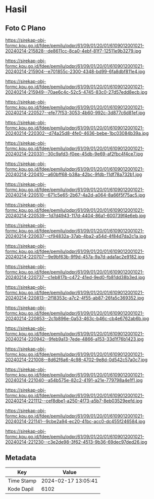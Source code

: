 # Hasil

## Foto C Plano

https://sirekap-obj-formc.kpu.go.id/fdee/pemilu/pdpr/61/09/01/20/01/6109012001021-20240214-215828--de8611cc-8ca0-4ebf-81f7-12511e9b3279.jpg

https://sirekap-obj-formc.kpu.go.id/fdee/pemilu/pdpr/61/09/01/20/01/6109012001021-20240214-215904--e701855c-2300-4348-bd99-6fa8dbf811e4.jpg

https://sirekap-obj-formc.kpu.go.id/fdee/pemilu/pdpr/61/09/01/20/01/6109012001021-20240214-215949--70ae6c4c-52c5-4745-83c0-27d57edd8ecb.jpg

https://sirekap-obj-formc.kpu.go.id/fdee/pemilu/pdpr/61/09/01/20/01/6109012001021-20240214-220527--efe77f53-3053-4b60-992c-3d877c6d81ef.jpg

https://sirekap-obj-formc.kpu.go.id/fdee/pemilu/pdpr/61/09/01/20/01/6109012001021-20240214-220302--d74a25d8-4fe0-4636-bebe-1bc03084b39a.jpg

https://sirekap-obj-formc.kpu.go.id/fdee/pemilu/pdpr/61/09/01/20/01/6109012001021-20240214-220331--30c9afd3-f0ee-45db-9e69-af2fbc4f4ce7.jpg

https://sirekap-obj-formc.kpu.go.id/fdee/pemilu/pdpr/61/09/01/20/01/6109012001021-20240214-220410--a60bff68-b38a-42bc-9fdb-11df78a732b1.jpg

https://sirekap-obj-formc.kpu.go.id/fdee/pemilu/pdpr/61/09/01/20/01/6109012001021-20240214-220510--671c5e65-2b67-4a2d-a064-8a66f5f75ac5.jpg

https://sirekap-obj-formc.kpu.go.id/fdee/pemilu/pdpr/61/09/01/20/01/6109012001021-20240214-220539--1d7d4943-117d-4404-86a1-600739f4e6eb.jpg

https://sirekap-obj-formc.kpu.go.id/fdee/pemilu/pdpr/61/09/01/20/01/6109012001021-20240214-220637--cf94832a-37ab-4ba2-a54d-4f84d7da2c1a.jpg

https://sirekap-obj-formc.kpu.go.id/fdee/pemilu/pdpr/61/09/01/20/01/6109012001021-20240214-220707--9e9bf63b-9f9d-457a-9a7d-ada1ac2e9182.jpg

https://sirekap-obj-formc.kpu.go.id/fdee/pemilu/pdpr/61/09/01/20/01/6109012001021-20240214-220737--c1eb817b-c472-41ed-9ed0-fb81dd38b3ed.jpg

https://sirekap-obj-formc.kpu.go.id/fdee/pemilu/pdpr/61/09/01/20/01/6109012001021-20240214-220813--2f18353c-a7c2-4f55-ab87-26fa5c369352.jpg

https://sirekap-obj-formc.kpu.go.id/fdee/pemilu/pdpr/61/09/01/20/01/6109012001021-20240214-220853--2c1b896e-0a53-463c-b46c-cb4e6762ab6b.jpg

https://sirekap-obj-formc.kpu.go.id/fdee/pemilu/pdpr/61/09/01/20/01/6109012001021-20240214-220942--9feb9a13-7ede-4866-a153-33d1f76b1423.jpg

https://sirekap-obj-formc.kpu.go.id/fdee/pemilu/pdpr/61/09/01/20/01/6109012001021-20240214-221008--8d62f6a6-4c98-4702-9e8d-0d542c57a0c7.jpg

https://sirekap-obj-formc.kpu.go.id/fdee/pemilu/pdpr/61/09/01/20/01/6109012001021-20240214-221040--a54b575e-82c2-4191-a21e-779798a4e1f1.jpg

https://sirekap-obj-formc.kpu.go.id/fdee/pemilu/pdpr/61/09/01/20/01/6109012001021-20240214-221112--cef8dbe1-a250-4f73-a5b7-8eb03529eefd.jpg

https://sirekap-obj-formc.kpu.go.id/fdee/pemilu/pdpr/61/09/01/20/01/6109012001021-20240214-221141--9cbe2a94-ec20-41bc-acc0-dc455f246584.jpg

https://sirekap-obj-formc.kpu.go.id/fdee/pemilu/pdpr/61/09/01/20/01/6109012001021-20240214-221230--c3e2de98-3f62-4513-9b36-69dec97ded26.jpg


## Metadata

| Key        | Value               |
| ---------- | ------------------- |
| Time Stamp | 2024-02-17 13:05:41 |
| Kode Dapil | 6102                |



